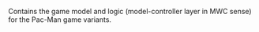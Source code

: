 Contains the game model and logic (model-controller layer in MWC sense) for the Pac-Man game variants.
